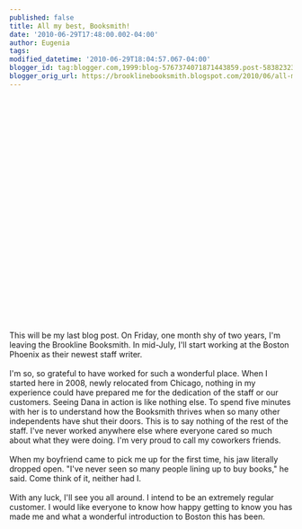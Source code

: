 ```yaml
---
published: false
title: All my best, Booksmith!
date: '2010-06-29T17:48:00.002-04:00'
author: Eugenia
tags: 
modified_datetime: '2010-06-29T18:04:57.067-04:00'
blogger_id: tag:blogger.com,1999:blog-5767374071871443859.post-5838232319634082188
blogger_orig_url: https://brooklinebooksmith.blogspot.com/2010/06/all-my-best-booksmith.html
---
```


<object width="480" height="385"><param name="movie" value="https://www.youtube.com/v/zEIzyhu5txE&amp;hl=en_US&amp;fs=1&amp;"></param><param name="allowFullScreen" value="true"></param><param name="allowscriptaccess" value="always"></param><embed src="https://www.youtube.com/v/zEIzyhu5txE&amp;hl=en_US&amp;fs=1&amp;" type="application/x-shockwave-flash" allowscriptaccess="always" allowfullscreen="true" width="480" height="385"></embed></object><div><br /></div><div>This will be my last blog post. On Friday, one month shy of two years, I'm leaving the Brookline Booksmith. In mid-July, I'll start working at the Boston Phoenix as their newest staff writer.</div><div><br /></div><div>I'm so, so grateful to have worked for such a wonderful place. When I started here in 2008, newly relocated from Chicago, nothing in my experience could have prepared me for the dedication of the staff or our customers. Seeing Dana in action is like nothing else. To spend five minutes with her is to understand how the Booksmith thrives when so many other independents have shut their doors. This is to say nothing of the rest of the staff. I've never worked anywhere else where everyone cared so much about what they were doing. I'm very proud to call my coworkers friends. </div><div><br /></div><div>When my boyfriend came to pick me up for the first time, his jaw literally dropped open. "I've never seen so many people lining up to buy books," he said. Come think of it, neither had I.</div><div><br /></div><div>With any luck, I'll see you all around. I intend to be an extremely regular customer. I would like everyone to know how happy getting to know you has made me and what a wonderful introduction to Boston this has been. </div>